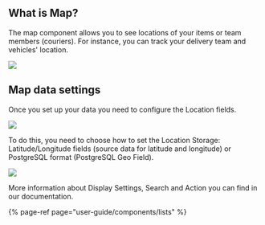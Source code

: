 ## What is Map?

The map component allows you to see locations of your items or team members \(couriers\). For instance, you can track your delivery team and vehicles' location.

![](https://gblobscdn.gitbook.com/assets%2F-LQ08RFAKZvFADEiXKFy%2F-MEX2NqPG52JNlmGGhKc%2F-MEXDHzLEa_0SVgxxqyS%2Fimage.png?alt=media&token=f2528e31-490e-4318-83ce-ffeb2f0a1118)

## Map data settings

Once you set up your data you need to configure the Location fields.

![](https://gblobscdn.gitbook.com/assets%2F-LQ08RFAKZvFADEiXKFy%2F-MEQ17YkFoxHcIinBmej%2F-MESX_gphtm706xcEenz%2Fimage.png?alt=media&token=0771f2d8-73fc-4f0a-b9c7-e9735dbde2b3)

To do this, you need to choose how to set the Location Storage: Latitude/Longitude fields \(source data for latitude and longitude\) or PostgreSQL format \(PostgreSQL Geo Field\).

![](https://gblobscdn.gitbook.com/assets%2F-LQ08RFAKZvFADEiXKFy%2F-MEX2NqPG52JNlmGGhKc%2F-MEXAeUKSf3ZDrZ-E0cp%2FGIF.gif?alt=media&token=c62c8497-2785-42d8-96eb-265f00ae761d)

More information about Display Settings, Search and Action you can find in our documentation.

{% page-ref page="user-guide/components/lists" %}





